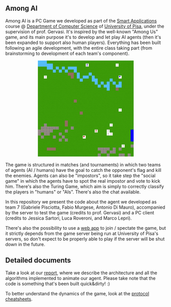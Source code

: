 Among AI
---
Among AI is a PC Game we developed as part of the [Smart Applications](https://esami.unipi.it/esami2/programma.php?c=36618) course @ [Department of Computer Science](https://di.unipi.it/en/?start=25) of [University of Pisa](https://unipi.it), under the supervision of prof. Gervasi.
It's inspired by the well-known "Among Us" game, and its main purpose it's to develop and let play AI agents (then it's 
been expanded to support also human players). Everything has been built following an agile development, with the entire class
taking part (from brainstorming to development of each team's component). 

<p align="center">
<img src="preliminary_movement_visualization.gif" width="300" height="300" />
</p>

The game is structured in matches (and tournaments) in which two teams of agents (AI / humans) have the goal to catch the opponent's flag and 
kill the enemies. Agents can also be "impostors", so it take step the "social game" in which the agents have to spot the real 
impostor and vote to kick him. There's also the Turing Game, which aim is simply to correctly classify the players in "humans" or "AIs". 
There's also the chat available. 


In this repository we present the code about the agent we developed as team 7 (Gabriele Pisciotta, Fabio Murgese, Antonio Di Mauro),
accompanied by the server to test the game (credits to prof. Gervasi) and a PC client (credits to Jessica Sartori, 
Luca Roveroni, and Marco Lepri).

There's also the possibility to use a [web app](http://amongais.altervista.org/) to join / spectate the game, but it strictly depends from the game server 
being run at University of Pisa's servers, so don't expect to be properly able to play if the server will be shut down in
the future.

## Detailed documents
Take a look at our [report](REPORT.pdf), where we describe the architecture and all the algorithms implemented to animate 
our agent. Please take note that the code is something that's been built quick&dirty! :)

To better understand the dynamics of the game, look at the [protocol cheatsheets](PROTOCOL.pdf).

